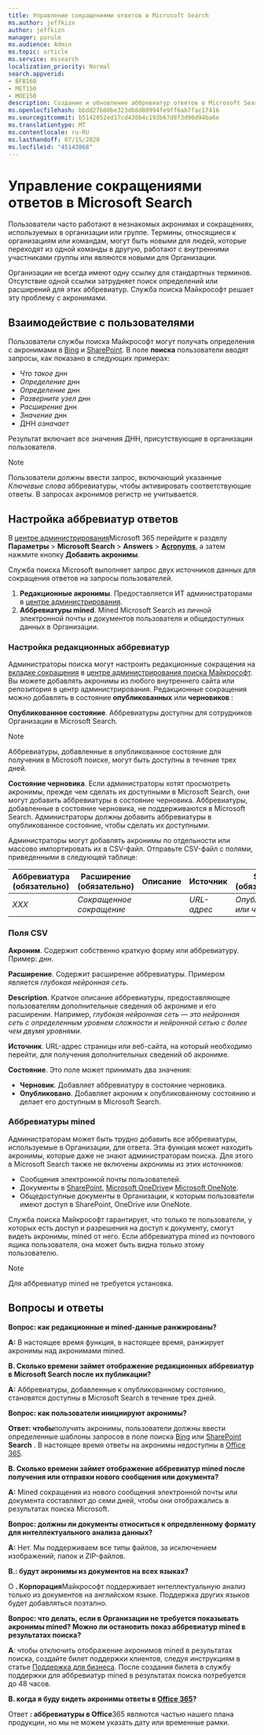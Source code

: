 ```yaml
---
title: Управление сокращениями ответов в Microsoft Search
ms.author: jeffkizn
author: jeffkizn
manager: parulm
ms.audience: Admin
ms.topic: article
ms.service: mssearch
localization_priority: Normal
search.appverid:
- BFB160
- MET150
- MOE150
description: Создание и обновление аббревиатур ответов в Microsoft Search
ms.openlocfilehash: bbdd27b00be323db8d80994fe9ff6ab7fac17416
ms.sourcegitcommit: b5142052ed17cd430b4c193b67d8f3d90d94ba6e
ms.translationtype: MT
ms.contentlocale: ru-RU
ms.lasthandoff: 07/15/2020
ms.locfileid: "45143868"
---
```

# <a name="manage-acronyms-answers-in-microsoft-search"></a>Управление сокращениями ответов в Microsoft Search

Пользователи часто работают в незнакомых акронимах и сокращениях, используемых в организации или группе. Термины, относящиеся к организациям или командам, могут быть новыми для людей, которые переходят из одной команды в другую, работают с внутренними участниками группы или являются новыми для Организации.

Организации не всегда имеют одну ссылку для стандартных терминов. Отсутствие одной ссылки затрудняет поиск определений или расширений для этих аббревиатур. Служба поиска Майкрософт решает эту проблему с акронимами.

## <a name="what-users-experience"></a>Взаимодействие с пользователями

Пользователи службы поиска Майкрософт могут получать определения с акронимами в [Bing](https://Bing.com) и [SharePoint](https://products.office.com/sharepoint/collaboration). В поле **поиска** пользователи вводят запросы, как показано в следующих примерах:

- *Что такое* днн
- *Определение* днн
- *Определение* днн
- *Разверните узел* днн
- *Расширение* днн
- *Значение* днн
- ДНН *означает*

Результат включает все значения ДНН, присутствующие в организации пользователя.

> [!NOTE]
> Пользователи должны ввести запрос, включающий указанные *Ключевые слова* аббревиатуры, чтобы активировать соответствующие ответы. В запросах акронимов регистр не учитывается.

## <a name="set-up-acronyms-answers"></a>Настройка аббревиатур ответов

В [центре администрирования](https://admin.microsoft.com)Microsoft 365 перейдите к разделу **Параметры**  >  **Microsoft Search**  >  **Answers**  >  [**Acronyms**](https://admin.microsoft.com/Adminportal/Home#/MicrosoftSearch/acronyms), а затем нажмите кнопку **Добавить акронимы**.

Служба поиска Microsoft выполняет запрос двух источников данных для сокращения ответов на запросы пользователей.

1. **Редакционные акронимы**. Предоставляется ИТ администраторами в [центре администрирования](https://admin.microsoft.com/Adminportal/Home#/MicrosoftSearch/acronyms).
2. **Аббревиатуры mined**. Mined Microsoft Search из личной электронной почты и документов пользователя и общедоступных данных в Организации.

### <a name="set-up-editorial-acronyms"></a>Настройка редакционных аббревиатур

Администраторы поиска могут настроить редакционные сокращения на [вкладке сокращения](https://admin.microsoft.com/Adminportal/Home#/MicrosoftSearch/acronyms) в [центре администрирования поиска Майкрософт](https://admin.microsoft.com/Adminportal/Home#/MicrosoftSearch). Вы можете добавлять акронимы из любого внутреннего сайта или репозитория в центр администрирования. Редакционные сокращения можно добавлять в состояние **опубликованных** или **черновиков** :

**Опубликованное состояние**. Аббревиатуры доступны для сотрудников Организации в Microsoft Search.

> [!NOTE]
> Аббревиатуры, добавленные в опубликованное состояние для получения в Microsoft поиске, могут быть доступны в течение трех дней.

**Состояние черновика**. Если администраторы хотят просмотреть акронимы, прежде чем сделать их доступными в Microsoft Search, они могут добавить аббревиатуры в состояние черновика. Аббревиатуры, добавленные в состояние черновика, не поддерживаются в Microsoft Search. Администраторы должны добавить аббревиатуры в опубликованное состояние, чтобы сделать их доступными.

Администраторы могут добавлять акронимы по отдельности или массово импортировать их в CSV-файл. Отправьте CSV-файл с полями, приведенными в следующей таблице:

| Аббревиатура (обязательно) | Расширение (обязательно) | Описание  | Источник | State (обязательно) |
| --------- | --------- | ---------- | --------- |--------- |
| *XXX* | *Сокращенное сокращение* |  | *URL-адрес* | *Опубликовано или черновик* |

### <a name="csv-fields"></a>Поля CSV

**Акроним**. Содержит собственно краткую форму или аббревиатуру. Пример: *днн*.

**Расширение**. Содержит расширение аббревиатуры. Примером является *глубокая нейронная сеть*.

**Description**. Краткое описание аббревиатуры, предоставляющее пользователям дополнительные сведения об акрониме и его расширении. Например, *глубокая нейронная сеть — это нейронная сеть с определенным уровнем сложности и нейронной сетью с более чем двумя уровнями*.

**Источник**. URL-адрес страницы или веб-сайта, на который необходимо перейти, для получения дополнительных сведений об акрониме.

**Состояние**. Это поле может принимать два значения:

- **Черновик**. Добавляет аббревиатуру в состояние черновика.
- **Опубликовано**. Добавляет акроним к опубликованному состоянию и делает его доступным в Microsoft Search.

### <a name="mined-acronyms"></a>Аббревиатуры mined

Администраторам может быть трудно добавить все аббревиатуры, используемые в Организации, для ответа. Эта функция может находить акронимы, которые даже не знают администраторам поиска. Для этого в Microsoft Search также не включены акронимы из этих источников:

- Сообщения электронной почты пользователей.
- Документы в [SharePoint](https://products.office.com/sharepoint/collaboration), [Microsoft OneDrive]( https://onedrive.live.com/about/)и [Microsoft OneNote](https://www.onenote.com/).
- Общедоступные документы в Организации, к которым пользователи имеют доступ в SharePoint, OneDrive или OneNote.

Служба поиска Майкрософт гарантирует, что только те пользователи, у которых есть доступ и разрешения на доступ к документу, смогут видеть акронимы, mined от него. Если аббревиатура mined из почтового ящика пользователя, она может быть видна только этому пользователю.

> [!NOTE]
> Для аббревиатур mined не требуется установка.

## <a name="frequently-asked-questions"></a>Вопросы и ответы

**Вопрос: как редакционные и mined-данные ранжированы?**

**A:** В настоящее время функция, в настоящее время, ранжирует акронимы над акронимами mined.

**В. Сколько времени займет отображение редакционных аббревиатур в Microsoft Search после их публикации?**

**A:**  Аббревиатуры, добавленные к опубликованному состоянию, становятся доступны в Microsoft Search в течение трех дней.

**Вопрос: как пользователи инициируют акронимы?**

**Ответ: чтобы**получить акронимы, пользователи должны ввести определенные шаблоны запросов в поле поиска [Bing](https://bing.com) или [SharePoint](https://products.office.com/sharepoint/collaboration) **Search** . В настоящее время ответы на акронимы недоступны в [Office 365](https://Office.com).

**В. Сколько времени займет отображение аббревиатур mined после получения или отправки нового сообщения или документа?**

**A:** Mined сокращения из нового сообщения электронной почты или документа составляют до семи дней, чтобы они отображались в результатах поиска Microsoft.

**Вопрос: должны ли документы относиться к определенному формату для интеллектуального анализа данных?**

**A:** Нет. Мы поддерживаем все типы файлов, за исключением изображений, папок и ZIP-файлов.

**В.: будут акронимы из документов на всех языках?**

О **. Корпорация**Майкрософт поддерживает интеллектуальную анализ только из документов на английском языке. Поддержка других языков будет добавляться поэтапно.

**Вопрос: что делать, если в Организации не требуется показывать акронимы mined? Можно ли остановить показ аббревиатур mined в результатах поиска?**

**А**: чтобы отключить отображение акронимов mined в результатах поиска, создайте билет поддержки клиентов, следуя инструкциям в статье [Поддержка для бизнеса](https://docs.microsoft.com/office365/admin/contact-support-for-business-products?redirectSourcePath=%252f%252farticle%252fContact-Office-365-for-business-support-32a17ca7-6fa0-4870-8a8d-e25ba4ccfd4b&view=o365-worldwide&tabs=online#BKMK_call_support).
После создания билета в службу поддержки для аббревиатур mined в результатах поиска потребуется до 48 часов.

**В. когда я буду видеть акронимы ответы в [Office 365](https://Office.com)?**

Ответ **: аббревиатуры в Office**365 являются частью нашего плана продукции, но мы не можем указать дату или временные рамки.
